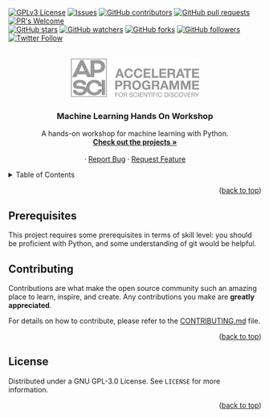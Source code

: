 <!-- Improved compatibility of back to top link: See: https://github.com/othneildrew/Best-README-Template/pull/73 -->
<a name="readme-top"></a>

<!-- PROJECT SHIELDS -->
<!-- [![Contributors][contributors-shield]][contributors-url]
[![Forks][forks-shield]][forks-url]
[![Stargazers][stars-shield]][stars-url]
[![Issues][issues-shield]][issues-url]
[![GPL License][license-shield]][license-url] -->
[![GPLv3 License](https://img.shields.io/badge/License-GPL%20v3-yellow.svg)](https://opensource.org/licenses/)
[![Issues](https://img.shields.io/github/issues-raw/acceleratescience/machine-learning-hands-on.svg?maxAge=25000)](https://github.com/acceleratescience/machine-learning-hands-on/issues)
[![GitHub contributors](https://img.shields.io/github/contributors/acceleratescience/machine-learning-hands-on.svg?style=flat)](https://github.com/acceleratescience/machine-learning-hands-on/graphs/contributors)
[![GitHub pull requests](https://img.shields.io/github/issues-pr/acceleratescience/machine-learning-hands-on.svg?style=flat)](https://github.com/acceleratescience/machine-learning-hands-on/pulls)
[![PR's Welcome](https://img.shields.io/badge/PRs-welcome-brightgreen.svg?style=flat)](http://makeapullrequest.com)
<br>
[![GitHub stars](https://img.shields.io/github/stars/acceleratescience/machine-learning-hands-on.svg?style=social&label=Star)]()
[![GitHub watchers](https://img.shields.io/github/watchers/acceleratescience/machine-learning-hands-on.svg?style=social&label=Watch)]()
[![GitHub forks](https://img.shields.io/github/forks/acceleratescience/machine-learning-hands-on.svg?style=social&label=Fork)]()
[![GitHub followers](https://img.shields.io/github/followers/acceleratescience.svg?style=social&label=Follow)](https://github.com/acceleratescience)
[![Twitter Follow](https://img.shields.io/twitter/follow/AccelerateSci.svg?style=social)](https://twitter.com/AccelerateSci)
<!-- [![LinkedIn][linkedin-shield]][linkedin-url] -->




<br />
<div align="center">
  <a href="https://acceleratescience.github.io/">
    <img src="./docs/imgs/full_acc.png" alt="Logo" height=80>
  </a>

  <h3 align="center">Machine Learning Hands On Workshop</h3>

  <p align="center">
    A hands-on workshop for machine learning with Python.
    <br />
    <a href="https://docs.science.ai.cam.ac.uk/machine-learning-hands-on/"><strong>Check out the projects »</strong></a>
    <br />
    <br />
    ·
    <a href="https://github.com/acceleratescience/machine-learning-hands-on/issues">Report Bug</a>
    ·
    <a href="https://github.com/acceleratescience/machine-learning-hands-on/issues">Request Feature</a>
  </p>
</div>



<!-- TABLE OF CONTENTS -->
<details>
  <summary>Table of Contents</summary>
  <ol>
    <li><a href="#prerequisites">Prerequisites</a></li>
    <li><a href="#contributing">Contributing</a></li>
    <li><a href="#license">License</a></li>
  </ol>
</details>



<!---------------------------------------------------------------------------->

[Button Shield]: https://img.shields.io/badge/Shield_Buttons-37a779?style=for-the-badge

[License]: LICENSE
[Shield]: Types/Shield.md
[#]: #


<!---------------------------------[ Badges ]---------------------------------->

[Badge License]: https://img.shields.io/badge/-BY_SA_4.0-ae6c18.svg?style=for-the-badge&labelColor=EF9421&logoColor=white&logo=CreativeCommons
[Badge Likes]: https://img.shields.io/github/stars/MarkedDown/Buttons?style=for-the-badge&labelColor=d0ab23&color=b0901e&logoColor=white&logo=Trustpilot

<p align="right">(<a href="#readme-top">back to top</a>)</p>


<!-- GETTING STARTED -->
## Prerequisites
This project requires some prerequisites in terms of skill level: you should be proficient with Python, and some understanding of git would be helpful.


<!-- CONTRIBUTING -->
## Contributing

Contributions are what make the open source community such an amazing place to learn, inspire, and create. Any contributions you make are **greatly appreciated**.

For details on how to contribute, please refer to the [CONTRIBUTING.md](.github/CONTRIBUTING.md) file.

<p align="right">(<a href="#readme-top">back to top</a>)</p>



<!-- LICENSE -->
## License

Distributed under a GNU GPL-3.0 License. See `LICENSE` for more information.

<p align="right">(<a href="#readme-top">back to top</a>)</p>



<!-- MARKDOWN LINKS & IMAGES -->
<!-- https://www.markdownguide.org/basic-syntax/#reference-style-links -->
[contributors-shield]: https://img.shields.io/github/contributors/acceleratescience/machine-learning-hands-on.svg?style=for-the-badge
[contributors-url]: https://github.com/acceleratescience/machine-learning-hands-on/graphs/contributors
[forks-shield]: https://img.shields.io/github/forks/acceleratescience/machine-learning-hands-on.svg?style=for-the-badge
[forks-url]: https://github.com/acceleratescience/machine-learning-hands-on/network/members
[stars-shield]: https://img.shields.io/github/stars/acceleratescience/machine-learning-hands-on.svg?style=for-the-badge
[stars-url]: https://github.com/acceleratescience/machine-learning-hands-on/stargazers
[issues-shield]: https://img.shields.io/github/issues/acceleratescience/machine-learning-hands-on.svg?style=for-the-badge
[issues-url]: https://github.com/acceleratescience/machine-learning-hands-on/issues
[license-shield]: https://img.shields.io/github/license/acceleratescience/machine-learning-hands-on.svg?style=for-the-badge
[license-url]: https://github.com/acceleratescience/machine-learning-hands-on/blob/master/LICENSE.txt
[linkedin-shield]: https://img.shields.io/badge/-LinkedIn-black.svg?style=for-the-badge&logo=linkedin&colorB=555
[linkedin-url]: https://linkedin.com/company/accelerate-programme-for-scientific-discovery/
[product-screenshot]: images/screenshot.png
[Next.js]: https://img.shields.io/badge/next.js-000000?style=for-the-badge&logo=nextdotjs&logoColor=white
[Next-url]: https://nextjs.org/
[React.js]: https://img.shields.io/badge/React-20232A?style=for-the-badge&logo=react&logoColor=61DAFB
[React-url]: https://reactjs.org/
[Vue.js]: https://img.shields.io/badge/Vue.js-35495E?style=for-the-badge&logo=vuedotjs&logoColor=4FC08D
[Vue-url]: https://vuejs.org/
[Angular.io]: https://img.shields.io/badge/Angular-DD0031?style=for-the-badge&logo=angular&logoColor=white
[Angular-url]: https://angular.io/
[Svelte.dev]: https://img.shields.io/badge/Svelte-4A4A55?style=for-the-badge&logo=svelte&logoColor=FF3E00
[Svelte-url]: https://svelte.dev/
[Laravel.com]: https://img.shields.io/badge/Laravel-FF2D20?style=for-the-badge&logo=laravel&logoColor=white
[Laravel-url]: https://laravel.com
[Bootstrap.com]: https://img.shields.io/badge/Bootstrap-563D7C?style=for-the-badge&logo=bootstrap&logoColor=white
[Bootstrap-url]: https://getbootstrap.com
[JQuery.com]: https://img.shields.io/badge/jQuery-0769AD?style=for-the-badge&logo=jquery&logoColor=white
[JQuery-url]: https://jquery.com 
